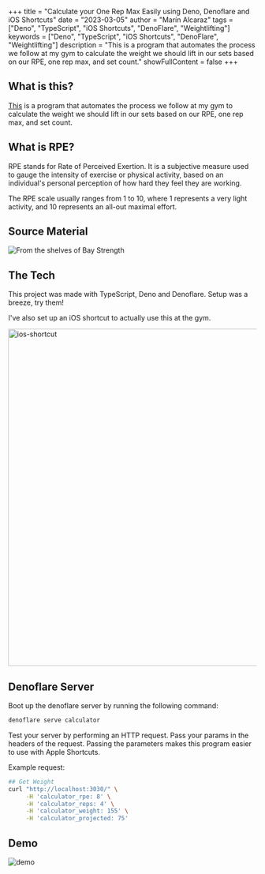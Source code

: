 +++
title = "Calculate your One Rep Max Easily using Deno, Denoflare and iOS Shortcuts"
date = "2023-03-05"
author = "Marín Alcaraz"
tags = ["Deno", "TypeScript", "iOS Shortcuts", "DenoFlare", "Weightlifting"]
keywords = ["Deno", "TypeScript", "iOS Shortcuts", "DenoFlare", "Weightlifting"]
description = "This is a program that automates the process we follow at my gym to calculate the weight we should lift in our sets based on our RPE, one rep max, and set count."
showFullContent = false
+++

## What is this?

[This](https://github.com/marinhero/rpemax) is a program that automates the process we follow at my gym to calculate the weight we should lift in our sets based on our RPE, one rep max, and set count.

## What is RPE?

RPE stands for Rate of Perceived Exertion. It is a subjective measure used to gauge the intensity of exercise or physical activity, based on an individual's personal perception of how hard they feel they are working.

The RPE scale usually ranges from 1 to 10, where 1 represents a very light activity, and 10 represents an all-out maximal effort.

## Source Material

![From the shelves of Bay Strength](https://user-images.githubusercontent.com/316711/222936830-4f8e3b03-2abd-4873-bda4-5355fa054273.png "The Original Chart")

## The Tech

This project was made with TypeScript, Deno and Denoflare. Setup was a breeze, try them!

I've also set up an iOS shortcut to actually use this at the gym.

<img width="683" alt="ios-shortcut" src="https://user-images.githubusercontent.com/316711/223001549-f9bb07df-e96d-4283-abf7-886ed7d02c57.png">

## Denoflare Server

Boot up the denoflare server by running the following command:

```sh
denoflare serve calculator
```

Test your server by performing an HTTP request. Pass your params in the headers of the request.
Passing the parameters makes this program easier to use with Apple Shortcuts.

Example request:

```sh
## Get Weight
curl "http://localhost:3030/" \
     -H 'calculator_rpe: 8' \
     -H 'calculator_reps: 4' \
     -H 'calculator_weight: 155' \
     -H 'calculator_projected: 75'
```

## Demo

![demo](https://user-images.githubusercontent.com/316711/223004037-64ec2fc5-8009-463f-babc-5f78718ebd8c.gif)
